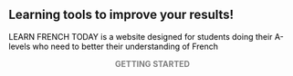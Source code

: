## Learning tools to improve your results!
<p style="color:black;"> LEARN FRENCH TODAY is a website designed for students doing their A-levels who need to better their understanding of French</P> 






<p align="center">
  <b style="color:grey;">GETTING STARTED</b><br>
  <br><br>
</p>
